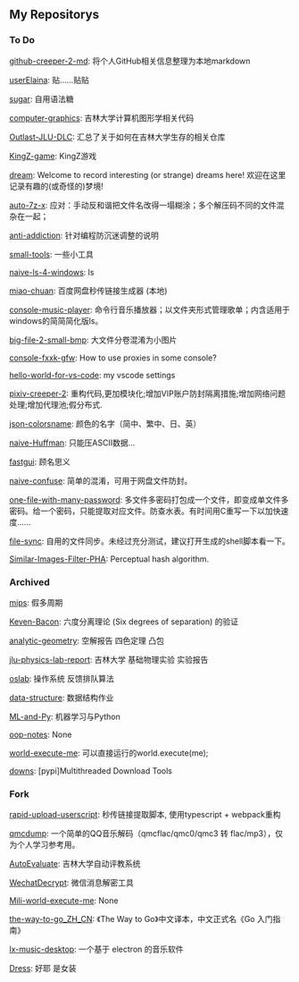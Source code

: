 ## My Repositorys


### To Do

[github-creeper-2-md](https://github.com/userElaina/github-creeper-2-md): 将个人GitHub相关信息整理为本地markdown

[userElaina](https://github.com/userElaina/userElaina): 贴……贴贴

[sugar](https://github.com/userElaina/sugar): 自用语法糖

[computer-graphics](https://github.com/userElaina/computer-graphics): 吉林大学计算机图形学相关代码

[Outlast-JLU-DLC](https://github.com/userElaina/Outlast-JLU-DLC): 汇总了关于如何在吉林大学生存的相关仓库

[KingZ-game](https://github.com/userElaina/KingZ-game): KingZ游戏 

[dream](https://github.com/userElaina/dream): Welcome to record interesting (or strange) dreams here! 欢迎在这里记录有趣的(或奇怪的)梦境!

[auto-7z-x](https://github.com/userElaina/auto-7z-x): 应对：手动反和谐把文件名改得一塌糊涂；多个解压码不同的文件混杂在一起；

[anti-addiction](https://github.com/userElaina/anti-addiction): 针对编程防沉迷调整的说明

[small-tools](https://github.com/userElaina/small-tools): 一些小工具

[naive-ls-4-windows](https://github.com/userElaina/naive-ls-4-windows): ls

[miao-chuan](https://github.com/userElaina/miao-chuan): 百度网盘秒传链接生成器 (本地)

[console-music-player](https://github.com/userElaina/console-music-player): 命令行音乐播放器；以文件夹形式管理歌单；内含适用于windows的简简简化版ls。

[big-file-2-small-bmp](https://github.com/userElaina/big-file-2-small-bmp): 大文件分卷混淆为小图片

[console-fxxk-gfw](https://github.com/userElaina/console-fxxk-gfw): How to use proxies in some console?

[hello-world-for-vs-code](https://github.com/userElaina/hello-world-for-vs-code): my vscode settings

[pixiv-creeper-2](https://github.com/userElaina/pixiv-creeper-2): 重构代码,更加模块化;增加VIP账户防封隔离措施;增加网络问题处理;增加代理池;假分布式.

[json-colorsname](https://github.com/userElaina/json-colorsname): 颜色的名字（简中、繁中、日、英）

[naive-Huffman](https://github.com/userElaina/naive-Huffman): 只能压ASCII数据...

[fastgui](https://github.com/userElaina/fastgui): 顾名思义

[naive-confuse](https://github.com/userElaina/naive-confuse): 简单的混淆，可用于网盘文件防封。

[one-file-with-many-password](https://github.com/userElaina/one-file-with-many-password): 多文件多密码打包成一个文件，即变成单文件多密码。给一个密码，只能提取对应文件。防查水表。有时间用C重写一下以加快速度…… 

[file-sync](https://github.com/userElaina/file-sync): 自用的文件同步。未经过充分测试，建议打开生成的shell脚本看一下。

[Similar-Images-Filter-PHA](https://github.com/userElaina/Similar-Images-Filter-PHA): Perceptual hash algorithm.


### Archived

[mips](https://github.com/userElaina/mips): 假多周期

[Keven-Bacon](https://github.com/userElaina/Keven-Bacon): 六度分离理论 (Six degrees of separation) 的验证

[analytic-geometry](https://github.com/userElaina/analytic-geometry): 空解报告 四色定理 凸包

[jlu-physics-lab-report](https://github.com/userElaina/jlu-physics-lab-report): 吉林大学 基础物理实验 实验报告

[oslab](https://github.com/userElaina/oslab): 操作系统 反馈排队算法

[data-structure](https://github.com/userElaina/data-structure):  数据结构作业

[ML-and-Py](https://github.com/userElaina/ML-and-Py): 机器学习与Python

[oop-notes](https://github.com/userElaina/oop-notes): None

[world-execute-me](https://github.com/userElaina/world-execute-me): 可以直接运行的world.execute(me);

[downs](https://github.com/userElaina/downs): [pypi]Multithreaded Download Tools


### Fork

[rapid-upload-userscript](https://github.com/userElaina/rapid-upload-userscript): 秒传链接提取脚本, 使用typescript + webpack重构

[qmcdump](https://github.com/userElaina/qmcdump): 一个简单的QQ音乐解码（qmcflac/qmc0/qmc3 转 flac/mp3），仅为个人学习参考用。

[AutoEvaluate](https://github.com/userElaina/AutoEvaluate): 吉林大学自动评教系统

[WechatDecrypt](https://github.com/userElaina/WechatDecrypt): 微信消息解密工具

[Mili-world-execute-me](https://github.com/userElaina/Mili-world-execute-me): None

[the-way-to-go_ZH_CN](https://github.com/userElaina/the-way-to-go_ZH_CN): 《The Way to Go》中文译本，中文正式名《Go 入门指南》

[lx-music-desktop](https://github.com/userElaina/lx-music-desktop): 一个基于 electron 的音乐软件

[Dress](https://github.com/userElaina/Dress): 好耶  是女装

